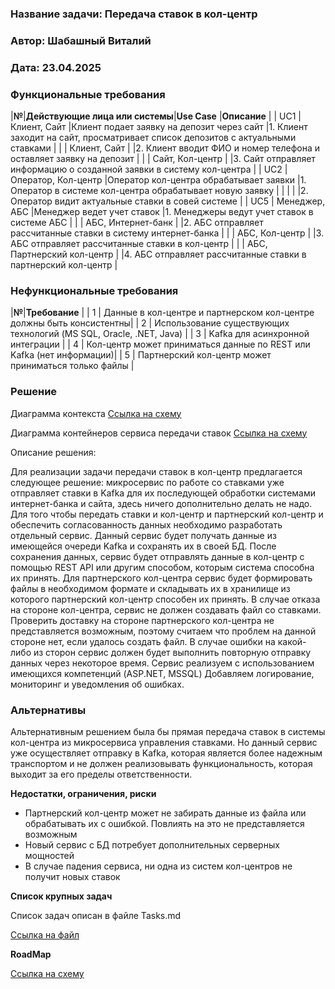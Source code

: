 ﻿### <a name="_b7urdng99y53"></a>**Название задачи:** Передача ставок в кол-центр
### <a name="_hjk0fkfyohdk"></a>**Автор:** Шабашный Виталий
### <a name="_uanumrh8zrui"></a>**Дата:** 23.04.2025
### <a name="_3bfxc9a45514"></a>**Функциональные требования**

|**№**|**Действующие лица или системы**|**Use Case**                                        |**Описание**                                                                             |
| UC1 | Клиент, Сайт                   |Клиент подает заявку на депозит через сайт          |1. Клиент заходит на сайт, просматривает список депозитов с актуальными ставками         |
|     | Клиент, Сайт                   |                                                    |2. Клиент вводит ФИО и номер телефона и оставляет заявку на депозит                      |
|     | Сайт, Кол-центр                |                                                    |3. Сайт отправляет информацию о созданной заявки в систему кол-центра                    |
| UC2 | Оператор, Кол-центр            |Оператор кол-центра обрабатывает заявки             |1. Оператор в системе кол-центра обрабатывает новую заявку                               |
|     |                                |                                                    |2. Оператор видит актуальные ставки в совей системе                                      |
| UC5 | Менеджер, АБС                  |Менеджер ведет учет ставок                          |1. Менеджеры ведут учет ставок в системе АБС                                             |
|     | АБС, Интернет-банк             |                                                    |2. АБС отправляет рассчитанные ставки в систему интернет-банка                           |
|     | АБС, Кол-центр                 |                                                    |3. АБС отправляет рассчитанные ставки в кол-центр                                        |
|     | АБС, Партнерский кол-центр     |                                                    |4. АБС отправляет рассчитанные ставки в партнерский кол-центр                            |

### <a name="_u8xz25hbrgql"></a>**Нефункциональные требования**

|**№**|**Требование**                                                        |
| 1   | Данные в кол-центре и партнерском кол-центре должны быть консистентны|
| 2   | Использование существующих технологий (MS SQL, Oracle, .NET, Java)   |
| 3   | Kafka для асинхронной интеграции                                     |
| 4   | Кол-центр может приниматься данные по REST или Kafka (нет информации)|
| 5   | Партнерский кол-центр может приниматься только файлы                 |

### <a name="_qmphm5d6rvi3"></a>**Решение**
Диаграмма контекста
 [Ссылка на схему](https://github.com/noisegrind3r/architecture-sprint-9/blob/sprint_9/Task4/Context_Diagram.drawio.png)

Диаграмма контейнеров сервиса передачи ставок
 [Ссылка на схему](https://github.com/noisegrind3r/architecture-sprint-9/blob/sprint_9/Task4/Container_Diagram.drawio.png)


Описание решения:

 Для реализации задачи передачи ставок в кол-центр предлагается следующее решение: микросервис по работе со ставками уже отправляет ставки в Kafka для их последующей обработки системами интернет-банка и сайта, здесь ничего дополнительно делать не надо. Для того чтобы передать ставки и кол-центр и партнерский кол-центр и обеспечить согласованность данных необходимо разработать отдельный сервис. Данный сервис будет получать данные из имеющейся очереди Kafka и сохранять их в своей БД. После сохранения данных, сервис будет отправлять данные в кол-центр с помощью REST API или другим способом, которым система способна их принять. Для партнерского кол-центра сервис будет формировать файлы в необходимом формате и складывать их в хранилище из которого партнерский кол-центр способен их принять. В случае отказа на стороне кол-центра, сервис не должен создавать файл со ставками. Проверить доставку на стороне партнерского кол-центра не представляется возможным, поэтому считаем что проблем на данной стороне нет, если удалось создать файл. В случае ошибки на какой-либо из сторон сервис должен будет выполнить повторную отправку данных через некоторое время. Сервис реализуем с использованием имеющихся компетенций (ASP.NET, MSSQL) Добавляем логирование, мониторинг и уведомления об ошибках.

### <a name="_bjrr7veeh80c"></a>**Альтернативы**

Альтернативным решением была бы прямая передача ставок в системы кол-центра из микросервиса управления ставками. Но данный сервис уже осуществляет отправку в Kafka, которая является более надежным транспортом и не должен реализовывать функциональность, которая выходит за его пределы ответственности. 

**Недостатки, ограничения, риски**

 - Партнерский кол-центр может не забирать данные из файла или обрабатывать их с ошибкой. Повлиять на это не представляется возможным
 - Новый сервис с БД потребует дополнительных серверных мощностей
 - В случае падения сервиса, ни одна из систем кол-центров не получит новых ставок

 **Список крупных задач**

 Список задач описан в файле Tasks.md 

 [Ссылка на файл](https://github.com/noisegrind3r/architecture-sprint-9/blob/sprint_9/Task4/Tasks.md)

 **RoadMap**

 [Ссылка на схему](https://github.com/noisegrind3r/architecture-sprint-9/blob/sprint_9/Task4/RoadMap_bank_Standart.drawio.png)